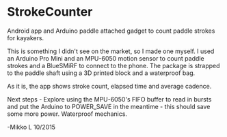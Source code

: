 # StrokeCounter
Android app and Arduino paddle attached gadget to count paddle strokes for kayakers.

This is something I didn't see on the market, so I made one myself.  I used an Arduino Pro Mini and 
an MPU-6050 motion sensor to count paddle strokes and a BlueSMiRF to connect to the phone.  The package 
is strapped to the paddle shaft using a 3D printed block and a waterproof bag.

As it is, the app shows stroke count, elapsed time and average cadence.

Next steps - Explore using the MPU-6050's FIFO buffer to read in bursts and put the Arduino to POWER_SAVE in the
meantime - this should save some more power.  Waterproof mechanics.

-Mikko L 10/2015
